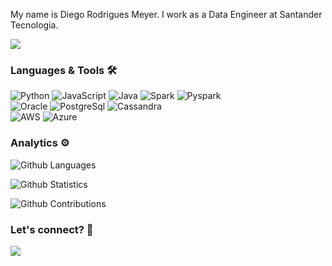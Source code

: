 




My name is Diego Rodrigues Meyer. I work as a Data Engineer at Santander Tecnologia.


![](http://estruyf-github.azurewebsites.net/api/VisitorHit?user=diegomeyer&repo=diegomeyer&countColorcountColor)

### Languages & Tools 🛠  
![Python](https://img.shields.io/badge/-Python-05122A?style=flat&color=green)&nbsp;![JavaScript](https://img.shields.io/badge/-JavaScript-05122A?style=flat&color=green)&nbsp;![Java](https://img.shields.io/badge/-Java-05122A?style=flat&color=green)&nbsp;![Spark](https://img.shields.io/badge/-Spark-05122A?style=flat&color=green)&nbsp;![Pyspark](https://img.shields.io/badge/-Pyspark-05122A?style=flat&color=green)&nbsp;  
![Oracle](https://img.shields.io/badge/-Oracle-05122A?style=flat&color=yellow)&nbsp;![PostgreSql](https://img.shields.io/badge/-PostgreSql-05122A?style=flat&color=yellow)&nbsp;![Cassandra](https://img.shields.io/badge/-Cassandra-05122A?style=flat&color=yellow)&nbsp;  
![AWS](https://img.shields.io/badge/-AWS-05122A?style=flat&color=blue)&nbsp;![Azure](https://img.shields.io/badge/-Azure-05122A?style=flat&color=blue)&nbsp;  


### Analytics ⚙️

![Github Languages](https://github-readme-stats.vercel.app/api/top-langs/?username=diegomeyer&layout=compact&count_private=true)

![Github Statistics](https://github-readme-stats.vercel.app/api/?username=diegomeyer&count_private=true&show_icons=true)

![Github Contributions](https://github-readme-streak-stats.herokuapp.com/?user=diegomeyer&hide_border=true)

### Let's connect? 🤝

<p align="left">

<a href="https://www.linkedin.com/in/diegormeyer/"><img src="https://img.shields.io/badge/-LinkedIn-0077B5?style=flat&logo=Linkedin&logoColor=white"/></a>

</p>